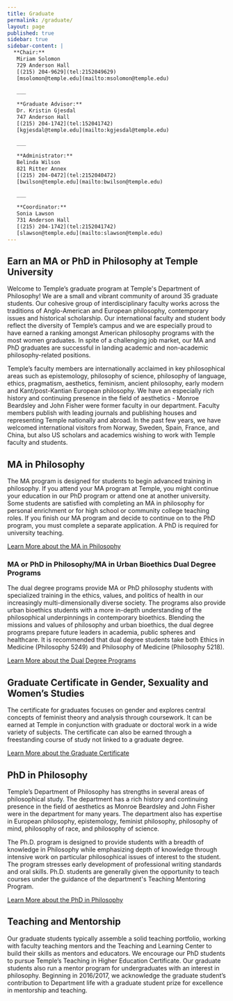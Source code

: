 ```yaml
---
title: Graduate
permalink: /graduate/
layout: page
published: true
sidebar: true
sidebar-content: |
  **Chair:**  
   Miriam Solomon  
   729 Anderson Hall  
   [(215) 204-9629](tel:2152049629)  
   [msolomon@temple.edu](mailto:msolomon@temple.edu)  
   
   ___
   
   **Graduate Advisor:**  
   Dr. Kristin Gjesdal  
   747 Anderson Hall  
   [(215) 204-1742](tel:152041742)  
   [kgjesdal@temple.edu](mailto:kgjesdal@temple.edu)  
   
   ___
   
   **Administrator:**  
   Belinda Wilson  
   821 Ritter Annex   
   [(215) 204-0472](tel:2152040472)  
   [bwilson@temple.edu](mailto:bwilson@temple.edu)  
   
   ___

   **Coordinator:**  
   Sonia Lawson  
   731 Anderson Hall    
   [(215) 204-1742](tel:2152041742)   
   [slawson@temple.edu](mailto:slawson@temple.edu)
---
```

## Earn an MA or PhD in Philosophy at Temple University
Welcome to Temple’s graduate program at Temple's Department of Philosophy! We are a small and vibrant community of around 35 graduate students. Our cohesive group of interdisciplinary faculty works across the traditions of Anglo-American and European philosophy, contemporary issues and historical scholarship. Our international faculty and student body reflect the diversity of Temple’s campus and we are especially proud to have earned a ranking amongst American philosophy programs with the most women graduates. In spite of a challenging job market, our MA and PhD graduates are successful in landing academic and non-academic philosophy-related positions. 

Temple’s faculty members are internationally acclaimed in key philosophical areas such as epistemology, philosophy of science, philosophy of language, ethics, pragmatism, aesthetics, feminism, ancient philosophy, early modern and Kant/post-Kantian European philosophy. We have an especially rich history and continuing presence in the field of aesthetics - Monroe Beardsley and John Fisher were former faculty in our department. Faculty members publish with leading journals and publishing houses and representing Temple nationally and abroad. In the past few years, we have welcomed international visitors from Norway, Sweden, Spain, France, and China, but also US scholars and academics wishing to work with Temple faculty and students. 

## MA in Philosophy
The MA program is designed for students to begin advanced training in philosophy. If you attend your MA program at Temple, you might continue your education in our PhD program or attend one at another university. Some students are satisfied with completing an MA in philosophy for personal enrichment or for high school or community college teaching roles. If you finish our MA program and decide to continue on to the PhD program, you must complete a separate application. A PhD is required for university teaching.

[Learn More about the MA in Philosophy](http://bulletin.temple.edu/graduate/scd/cla/philosophy-ma/)

### MA or PhD in Philosophy/MA in Urban Bioethics Dual Degree Programs
The dual degree programs provide MA or PhD philosophy students with specialized training in the ethics, values, and politics of health in our increasingly multi-dimensionally diverse society. 
The programs also provide urban bioethics students with a more in-depth understanding of the philosophical underpinnings in contemporary bioethics. Blending the missions and values of philosophy and urban bioethics, the dual degree programs prepare future leaders in academia, public spheres and healthcare. It is recommended that dual degree students take both Ethics in Medicine (Philosophy 5249) and Philosophy of Medicine (Philosophy 5218).

[Learn More about the Dual Degree Programs](http://www.cla.temple.edu/philosophy/announcing-new-ma-in-philosophymasters-in-urban-bioethics-dual-degree-program/)

## Graduate Certificate in Gender, Sexuality and Women’s Studies
The certificate for graduates focuses on gender and explores central concepts of feminist theory and analysis through coursework. It can be earned at Temple in conjunction with graduate or doctoral work in a wide variety of subjects. The certificate can also be earned through a freestanding course of study not linked to a graduate degree.

[Learn More about the Graduate Certificate](https://liberalarts.temple.edu/academics/graduate/womens-studies-graduate-certificate)

## PhD in Philosophy
Temple’s Department of Philosophy has strengths in several areas of philosophical study. The department has a rich history and continuing presence in the field of aesthetics as Monroe Beardsley and John Fisher were in the department for many years. The department also has expertise in European philosophy, epistemology, feminist philosophy, philosophy of mind, philosophy of race, and philosophy of science.

The Ph.D. program is designed to provide students with a breadth of knowledge in Philosophy while emphasizing depth of knowledge through intensive work on particular philosophical issues of interest to the student. The program stresses early development of professional writing standards and oral skills. Ph.D. students are generally given the opportunity to teach courses under the guidance of the department's Teaching Mentoring Program.

[Learn More about the PhD in Philosophy](http://bulletin.temple.edu/graduate/scd/cla/philosophy-phd/)

## Teaching and Mentorship
Our graduate students typically assemble a solid teaching portfolio, working with faculty teaching mentors and the Teaching and Learning Center to build their skills as mentors and educators. We encourage our PhD students to pursue Temple’s Teaching in Higher Education Certificate. Our graduate students also run a mentor program for undergraduates with an interest in philosophy. Beginning in 2016/2017, we acknowledge the graduate student’s contribution to Department life with a graduate student prize for excellence in mentorship and teaching.



